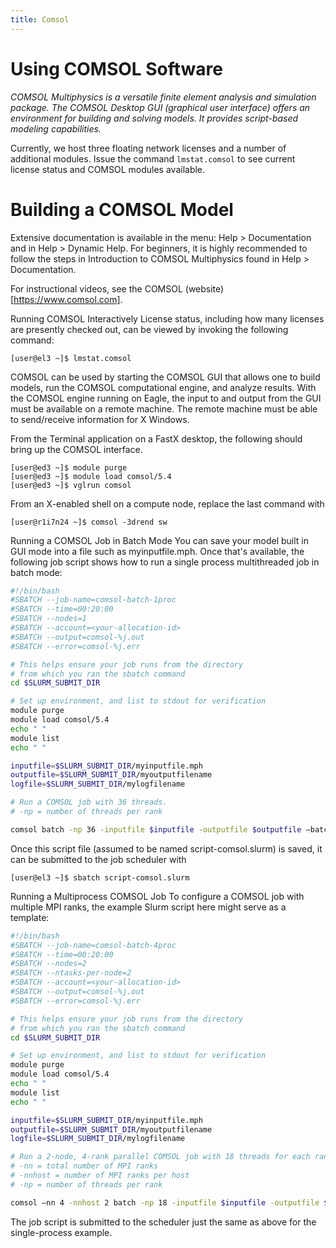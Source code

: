 ```yaml
---
title: Comsol
---
```


# Using COMSOL Software 
*COMSOL Multiphysics is a versatile finite element analysis and simulation package. The COMSOL Desktop GUI (graphical user interface) offers an environment for building and solving models. It provides script-based modeling capabilities.*

Currently, we host three floating network licenses and a number of additional modules. Issue the command `lmstat.comsol` to see current license status and COMSOL modules available.

# Building a COMSOL Model
Extensive documentation is available in the menu: Help > Documentation and in Help > Dynamic Help. For beginners, it is highly recommended to follow the steps in Introduction to COMSOL Multiphysics found in Help > Documentation.

For instructional videos, see the COMSOL (website)[https://www.comsol.com].

Running COMSOL Interactively
License status, including how many licenses are presently checked out, can be viewed by invoking the following command:

```
[user@el3 ~]$ lmstat.comsol
```

COMSOL can be used by starting the COMSOL GUI that allows one to build models, run the COMSOL computational engine, and analyze results. With the COMSOL engine running on Eagle, the input to and output from the GUI must be available on a remote machine. The remote machine must be able to send/receive information for X Windows.

From the Terminal application on a FastX desktop, the following should bring up the COMSOL interface.

```
[user@ed3 ~]$ module purge
[user@ed3 ~]$ module load comsol/5.4
[user@ed3 ~]$ vglrun comsol
```

From an X-enabled shell on a compute node, replace the last command with

```
[user@r1i7n24 ~]$ comsol -3drend sw
```

Running a COMSOL Job in Batch Mode
You can save your model built in GUI mode into a file such as myinputfile.mph. Once that's available, the following job script shows how to run a single process multithreaded job in batch mode:

```bash
#!/bin/bash
#SBATCH --job-name=comsol-batch-1proc
#SBATCH --time=00:20:00
#SBATCH --nodes=1
#SBATCH --account=<your-allocation-id>
#SBATCH --output=comsol-%j.out
#SBATCH --error=comsol-%j.err

# This helps ensure your job runs from the directory
# from which you ran the sbatch command
cd $SLURM_SUBMIT_DIR

# Set up environment, and list to stdout for verification
module purge
module load comsol/5.4
echo " "
module list
echo " "

inputfile=$SLURM_SUBMIT_DIR/myinputfile.mph
outputfile=$SLURM_SUBMIT_DIR/myoutputfilename
logfile=$SLURM_SUBMIT_DIR/mylogfilename

# Run a COMSOL job with 36 threads.
# -np = number of threads per rank

comsol batch -np 36 -inputfile $inputfile -outputfile $outputfile –batchlog $logfile
```

Once this script file (assumed to be named script-comsol.slurm) is saved, it can be submitted to the job scheduler with

```
[user@el3 ~]$ sbatch script-comsol.slurm
```

Running a Multiprocess COMSOL Job
To configure a COMSOL job with multiple MPI ranks, the example Slurm script here might serve as a template:

```bash
#!/bin/bash
#SBATCH --job-name=comsol-batch-4proc
#SBATCH --time=00:20:00
#SBATCH --nodes=2
#SBATCH --ntasks-per-node=2
#SBATCH --account=<your-allocation-id>
#SBATCH --output=comsol-%j.out
#SBATCH --error=comsol-%j.err

# This helps ensure your job runs from the directory
# from which you ran the sbatch command
cd $SLURM_SUBMIT_DIR

# Set up environment, and list to stdout for verification
module purge
module load comsol/5.4
echo " "
module list
echo " "

inputfile=$SLURM_SUBMIT_DIR/myinputfile.mph
outputfile=$SLURM_SUBMIT_DIR/myoutputfilename
logfile=$SLURM_SUBMIT_DIR/mylogfilename

# Run a 2-node, 4-rank parallel COMSOL job with 18 threads for each rank.
# -nn = total number of MPI ranks
# -nnhost = number of MPI ranks per host
# -np = number of threads per rank

comsol –nn 4 -nnhost 2 batch -np 18 -inputfile $inputfile -outputfile $outputfile –batchlog $logfile
```

The job script is submitted to the scheduler just the same as above for the single-process example.
